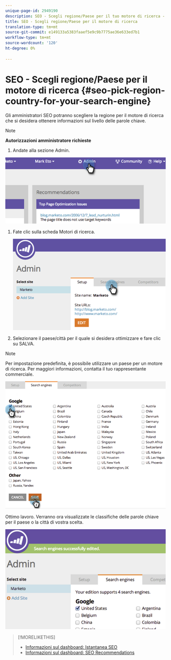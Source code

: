 ```yaml
---
unique-page-id: 2949190
description: SEO - Scegli regione/Paese per il tuo motore di ricerca - Marketo Docs - Documentazione prodotto
title: SEO - Scegli regione/Paese per il motore di ricerca
translation-type: tm+mt
source-git-commit: e149133a5383faaef5e9c9b7775ae36e633ed7b1
workflow-type: tm+mt
source-wordcount: '120'
ht-degree: 0%

---
```



# SEO - Scegli regione/Paese per il motore di ricerca {#seo-pick-region-country-for-your-search-engine}

Gli amministratori SEO potranno scegliere la regione per il motore di ricerca che si desidera ottenere informazioni sul livello delle parole chiave.

>[!NOTE]
>
>**Autorizzazioni amministratore richieste**

1. Andate alla sezione Admin.

![](assets/image2014-9-17-21-3a6-3a43.png)

1. Fate clic sulla scheda Motori di ricerca.

   ![](assets/image2014-9-17-21-3a7-3a25.png)

1. Selezionare il paese/città per il quale si desidera ottimizzare e fare clic su SALVA.

>[!NOTE]
>
>Per impostazione predefinita, è possibile utilizzare un paese per un motore di ricerca. Per maggiori informazioni, contatta il tuo rappresentante commerciale.

![](assets/image2014-9-17-21-3a8-3a8.png)

Ottimo lavoro. Verranno ora visualizzate le classifiche delle parole chiave per il paese o la città di vostra scelta.

![](assets/image2014-9-17-21-3a8-3a15.png)

>[!MORELIKETHIS]
>
>* [Informazioni sul dashboard: Istantanea SEO](understanding-the-seo-dashboard-seo-snapshot.md)
>* [Informazioni sul dashboard: SEO Recommendations](understanding-the-seo-dashboard-seo-recommendations.md)

>



